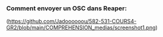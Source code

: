 ### Comment envoyer un OSC dans Reaper:
(https://github.com/Jadoooooou/582-531-COURS4-GR2/blob/main/COMPREHENSION_medias/screenshot1.png)
